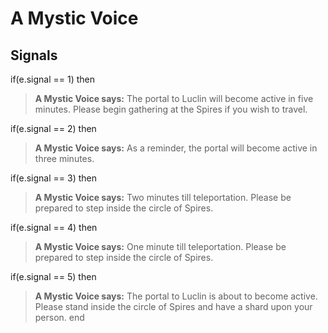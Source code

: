 # A Mystic Voice







## Signals

if(e.signal == 1) then


>**A Mystic Voice says:** The portal to Luclin will become active in five minutes. Please begin gathering at the Spires if you wish to travel.

if(e.signal == 2) then


>**A Mystic Voice says:** As a reminder, the portal will become active in three minutes.

if(e.signal == 3) then


>**A Mystic Voice says:** Two minutes till teleportation. Please be prepared to step inside the circle of Spires.

if(e.signal == 4) then


>**A Mystic Voice says:** One minute till teleportation. Please be prepared to step inside the circle of Spires.

if(e.signal == 5) then


>**A Mystic Voice says:** The portal to Luclin is about to become active. Please stand inside the circle of Spires and have a shard upon your person.
end